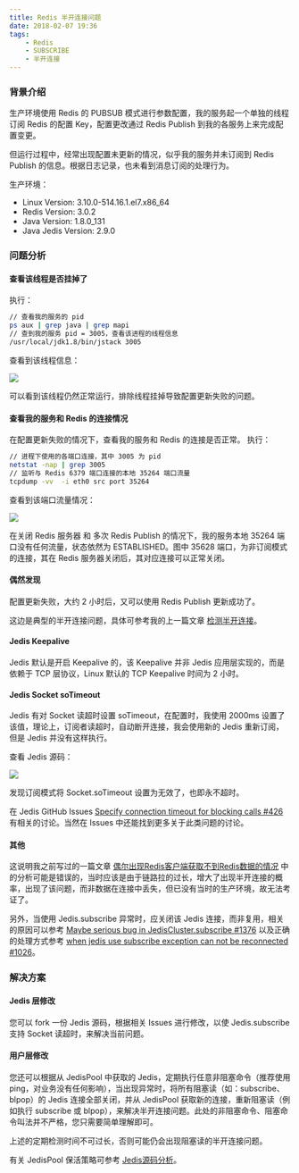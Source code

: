 ```yaml
---
title: Redis 半开连接问题
date: 2018-02-07 19:36
tags:
    - Redis
    - SUBSCRIBE
    - 半开连接
---
```


### 背景介绍

生产环境使用 Redis 的 PUBSUB 模式进行参数配置，我的服务起一个单独的线程订阅 Redis 的配置 Key，配置更改通过 Redis Publish 到我的各服务上来完成配置变更。

但运行过程中，经常出现配置未更新的情况，似乎我的服务并未订阅到 Redis Publish 的信息。根据日志记录，也未看到消息订阅的处理行为。

生产环境：

- Linux Version: 3.10.0-514.16.1.el7.x86_64
- Redis Version: 3.0.2
- Java Version: 1.8.0_131
- Java Jedis Version: 2.9.0

<!--more-->

### 问题分析

#### 查看该线程是否挂掉了

执行：

``` bash
// 查看我的服务的 pid
ps aux | grep java | grep mapi
// 查到我的服务 pid = 3005，查看该进程的线程信息
/usr/local/jdk1.8/bin/jstack 3005
```

查看到该线程信息：

![](/img/redis_half_open/stack_info.png)

可以看到该线程仍然正常运行，排除线程挂掉导致配置更新失败的问题。

#### 查看我的服务和 Redis 的连接情况

在配置更新失败的情况下，查看我的服务和 Redis 的连接是否正常。
执行：

``` bash
// 进程下使用的各端口连接，其中 3005 为 pid
netstat -nap | grep 3005
// 监听与 Redis 6379 端口连接的本地 35264 端口流量
tcpdump -vv  -i eth0 src port 35264
```

查看到该端口流量情况：

![](/img/redis_half_open/port_connect_info.png)

在关闭 Redis 服务器 和 多次 Redis Publish 的情况下，我的服务本地 35264 端口没有任何流量，状态依然为 ESTABLISHED。图中 35628 端口，为非订阅模式的连接，其在 Redis 服务器关闭后，其对应连接可以正常关闭。

#### 偶然发现

配置更新失败，大约 2 小时后，又可以使用 Redis Publish 更新成功了。

这边是典型的半开连接问题，具体可参考我的上一篇文章 [检测半开连接](http://blog.lbanyan.com/half_open_connections/)。

#### Jedis Keepalive

Jedis 默认是开启 Keepalive 的，该 Keepalive 并非 Jedis 应用层实现的，而是依赖于 TCP 层协议，Linux 默认的 TCP Keepalive 时间为 2 小时。

#### Jedis Socket soTimeout

Jedis 有对 Socket 读超时设置 soTimeout，在配置时，我使用 2000ms 设置了该值，理论上，订阅者读超时，自动断开连接，我会使用新的 Jedis 重新订阅，但是 Jedis 并没有这样执行。

查看 Jedis 源码：

![](/img/redis_half_open/jedis_subscribe.png)

发现订阅模式将 Socket.soTimeout 设置为无效了，也即永不超时。

在 Jedis GitHub Issues [Specify connection timeout for blocking calls #426](https://github.com/xetorthio/jedis/issues/426) 有相关的讨论。当然在 Issues 中还能找到更多关于此类问题的讨论。

#### 其他

这说明我之前写过的一篇文章 [偶尔出现Redis客户端获取不到Redis数据的情况](http://blog.lbanyan.com/redis_blpop_null/) 中的分析可能是错误的，当时应该是由于链路拉的过长，增大了出现半开连接的概率，出现了该问题，而非数据在连接中丢失，但已没有当时的生产环境，故无法考证了。

另外，当使用 Jedis.subscribe 异常时，应关闭该 Jedis 连接，而非复用，相关的原因可以参考 [Maybe serious bug in JedisCluster.subscribe #1376](https://github.com/xetorthio/jedis/issues/1376) 以及正确的处理方式参考 [when jedis use subscribe exception can not be reconnected #1026](https://github.com/xetorthio/jedis/issues/1026)。

### 解决方案

#### Jedis 层修改

您可以 fork 一份 Jedis 源码，根据相关 Issues 进行修改，以使 Jedis.subscribe 支持 Socket 读超时，来解决当前问题。

#### 用户层修改

您还可以根据从 JedisPool 中获取的 Jedis，定期执行任意非阻塞命令（推荐使用 ping，对业务没有任何影响），当出现异常时，将所有阻塞读（如：subscribe、blpop）的 Jedis 连接全部关闭，并从 JedisPool 获取新的连接，重新阻塞读（例如执行 subscribe 或 blpop），来解决半开连接问题。此处的非阻塞命令、阻塞命令叫法并不严格，您只需要简单理解即可。

上述的定期检测时间不可过长，否则可能仍会出现阻塞读的半开连接问题。

有关 JedisPool 保活策略可参考 [Jedis源码分析](https://www.jianshu.com/p/dcf1491afbe7)。
